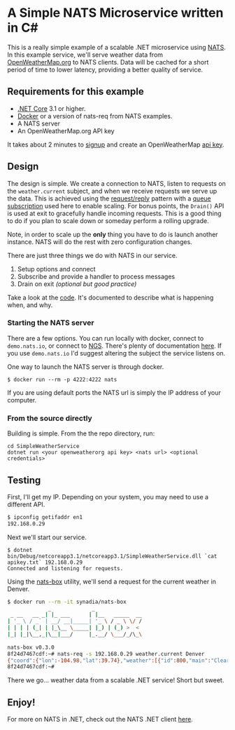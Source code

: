 # A Simple NATS Microservice written in C#

This is a really simple example of a scalable .NET microservice using [NATS](https://nats.io).  In this example service,
we'll serve weather data from [OpenWeatherMap.org](https://openweathermap.org/) to NATS clients.  Data will be cached
for a short period of time to lower latency, providing a better quality of service.

## Requirements for this example

- [.NET Core](https://dotnet.microsoft.com/download) 3.1 or higher.
- [Docker](https://docker.com) or a version of nats-req from NATS examples.
- A NATS server
- An OpenWeatherMap.org API key

It takes about 2 minutes to [signup](https://home.openweathermap.org/users/sign_up)
and create an OpenWeatherMap [api key](https://home.openweathermap.org/api_keys).

## Design

The design is simple.  We create a connection to NATS, listen to requests on the `weather.current` subject, and when 
we receive requests we serve up the data.  This is achieved using the [request/reply](https://docs.nats.io/nats-concepts/reqreply)
pattern with a [queue subscription](https://docs.nats.io/nats-concepts/queue) used here to enable scaling. For bonus points,
the `Drain()` API is used at exit to gracefully handle incoming requests.  This is a good thing to do if you plan to
scale down or someday perform a rolling upgrade.

Note, in order to scale up the **only** thing you have to do is launch another instance. NATS will do the rest with zero
configuration changes.

There are just three things we do with NATS in our service.

1) Setup options and connect
2) Subscribe and provide a handler to process messages
3) Drain on exit *(optional but good practice)*

Take a look at the [code](./SimpleWeatherService/Program.cs).  It's documented to describe what is happening when, and why.

### Starting the NATS server

There are a few options.  You can run locally with docker, connect to `demo.nats.io`, or connect to [NGS](https://synadia.com/ngs).
There's plenty of documentation [here](https://docs.nats.io/nats-server/installation).  If you use `demo.nats.io` I'd suggest altering the subject the service listens on.

One way to launch the NATS server is through docker.

`$ docker run --rm -p 4222:4222 nats`
 
If you are using default ports the NATS url is simply the IP address of your computer.

### From the source directly

Building is simple.  From the the repo directory, run:

```text
cd SimpleWeatherService
dotnet run <your openweatherorg api key> <nats url> <optional credentials>
```

## Testing

First, I'll get my IP.  Depending on your system, you may need to use a different API.

```bash
$ ipconfig getifaddr en1
192.168.0.29
```

Next we'll start our service.

```
$ dotnet bin/Debug/netcoreapp3.1/netcoreapp3.1/SimpleWeatherService.dll `cat apikey.txt` 192.168.0.29
Connected and listening for requests.
```

Using the [nats-box](https://hub.docker.com/r/synadia/nats-box) utility, we'll send a request for the current
weather in Denver.

```bash
$ docker run --rm -it synadia/nats-box
             _             _               
 _ __   __ _| |_ ___      | |__   _____  __
| '_ \ / _` | __/ __|_____| '_ \ / _ \ \/ /
| | | | (_| | |_\__ \_____| |_) | (_) >  < 
|_| |_|\__,_|\__|___/     |_.__/ \___/_/\_\
                                           
nats-box v0.3.0
8f24d7467cdf:~# nats-req -s 192.168.0.29 weather.current Denver
{"coord":{"lon":-104.98,"lat":39.74},"weather":[{"id":800,"main":"Clear","description":"clear sky","icon":"01n"}],"base":"stations","main":{"temp":275.18,"feels_like":271.62,"temp_min":271.48,"temp_max":278.15,"pressure":1011,"humidity":64},"visibility":16093,"wind":{"speed":1.5,"deg":60},"clouds":{"all":1},"dt":1581907351,"sys":{"type":1,"id":3958,"country":"US","sunrise":1581861111,"sunset":1581899787},"timezone":-25200,"id":5419384,"name":"Denver","cod":200}
8f24d7467cdf:~#
```

There we go...  weather data from a scalable .NET service!  Short but sweet.

## Enjoy!

For more on NATS in .NET, check out the NATS .NET client [here](https://github.com/nats-io/nats.net).
